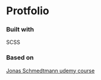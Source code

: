 # Protfolio

### Built with 
SCSS 

### Based on
[Jonas Schmedtmann udemy course](https://www.udemy.com/course/advanced-css-and-sass/)
